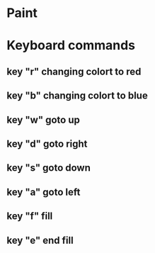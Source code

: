 # Paint

# Keyboard commands
## key "r" changing colort to red
## key "b" changing colort to blue
## key "w" goto up
## key "d" goto right
## key "s" goto down
## key "a" goto left
## key "f" fill
## key "e" end fill
